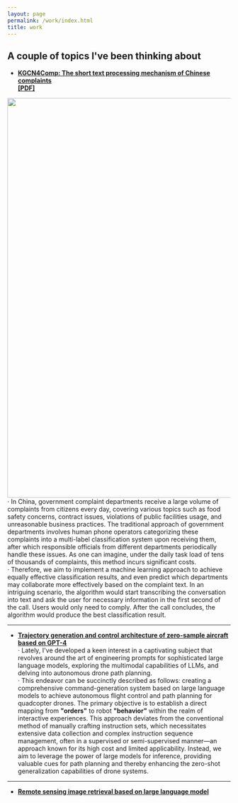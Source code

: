 ```yaml
---
layout: page
permalink: /work/index.html
title: work
---
```



## A couple of topics I've been thinking about

- [**KGCN4Comp: The short text processing mechanism of Chinese complaints**]()<br> <font color='red'>[**[PDF]**](https://kangjiaju.github.io/mypaper/KGCN4Comp.pdf)</font><br>
<img src="https://kangjiaju.github.io/images/11.png" class="floatpic" width="650" height="900">
    · In China, government complaint departments receive a large volume of complaints from citizens every day, covering various topics such as food safety concerns, contract issues, violations of public facilities usage, and unreasonable business practices. The traditional approach of government departments involves human phone operators categorizing these complaints into a multi-label classification system upon receiving them, after which responsible officials from different departments periodically handle these issues. As one can imagine, under the daily task load of tens of thousands of complaints, this method incurs significant costs.<br>
    · Therefore, we aim to implement a machine learning approach to achieve equally effective classification results, and even predict which departments may collaborate more effectively based on the complaint text. In an intriguing scenario, the algorithm would start transcribing the conversation into text and ask the user for necessary information in the first second of the call. Users would only need to comply. After the call concludes, the algorithm would produce the best classification result.<br>

---

- [**Trajectory generation and control architecture of zero-sample aircraft based on GPT-4**]()<br>
    · Lately, I've developed a keen interest in a captivating subject that revolves around the art of engineering prompts for sophisticated large language models, exploring the multimodal capabilities of LLMs, and delving into autonomous drone path planning.<br>
    · This endeavor can be succinctly described as follows: creating a comprehensive command-generation system based on large language models to achieve autonomous flight control and path planning for quadcopter drones. The primary objective is to establish a direct mapping from **"orders"** to robot **"behavior"** within the realm of interactive experiences. This approach deviates from the conventional method of manually crafting instruction sets, which necessitates extensive data collection and complex instruction sequence management, often in a supervised or semi-supervised manner—an approach known for its high cost and limited applicability. Instead, we aim to leverage the power of large models for inference, providing valuable cues for path planning and thereby enhancing the zero-shot generalization capabilities of drone systems.<br>

---

- [**Remote sensing image retrieval based on large language model**]()<br>



